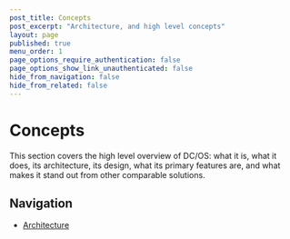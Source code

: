 ```yaml
---
post_title: Concepts
post_excerpt: "Architecture, and high level concepts"
layout: page
published: true
menu_order: 1
page_options_require_authentication: false
page_options_show_link_unauthenticated: false
hide_from_navigation: false
hide_from_related: false
---
```


# Concepts

This section covers the high level overview of DC/OS: what it is, what it does, its architecture, its design, what its primary features are, and what makes it stand out from other comparable solutions.


## Navigation

- [Architecture](architecture.md)

